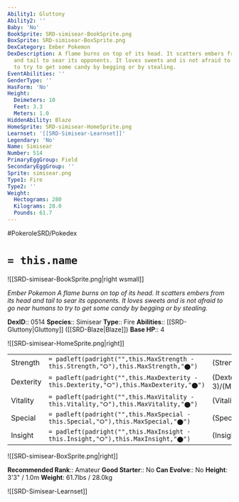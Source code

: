 ```yaml
---
Ability1: Gluttony
Ability2: ''
Baby: 'No'
BookSprite: SRD-simisear-BookSprite.png
BoxSprite: SRD-simisear-BoxSprite.png
DexCategory: Ember Pokemon
DexDescription: A flame burns on top of its head. It scatters embers from its head
  and tail to sear its opponents. It loves sweets and is not afraid to go near humans
  to try to get some candy by begging or by stealing.
EventAbilities: ''
GenderType: ''
HasForm: 'No'
Height:
  Deimeters: 10
  Feet: 3.3
  Meters: 1.0
HiddenAbility: Blaze
HomeSprite: SRD-simisear-HomeSprite.png
Learnset: '[[SRD-Simisear-Learnset]]'
Legendary: 'No'
Name: Simisear
Number: 514
PrimaryEggGroup: Field
SecondaryEggGroup: ''
Sprite: simisear.png
Type1: Fire
Type2: ''
Weight:
  Hectograms: 280
  Kilograms: 28.0
  Pounds: 61.7
---
```


#PokeroleSRD/Pokedex

# `= this.name`

![[SRD-simisear-BookSprite.png|right wsmall]]

*Ember Pokemon*
*A flame burns on top of its head. It scatters embers from its head and tail to sear its opponents. It loves sweets and is not afraid to go near humans to try to get some candy by begging or by stealing.*

**DexID**:: 0514
**Species**:: Simisear
**Type**:: Fire
**Abilities**:: [[SRD-Gluttony|Gluttony]] ([[SRD-Blaze|Blaze]])
**Base HP**:: 4

![[SRD-simisear-HomeSprite.png|right]]

|           |                                                                                        |                                          |
| --------- | -------------------------------------------------------------------------------------- | ---------------------------------------- |
| Strength  | `= padleft(padright("",this.MaxStrength - this.Strength,"⭘"),this.MaxStrength,"⬤")`    | (Strength::3)/(MaxStrength::6)   |
| Dexterity | `= padleft(padright("",this.MaxDexterity - this.Dexterity,"⭘"),this.MaxDexterity,"⬤")` | (Dexterity:: 3)/(MaxDexterity::6) |
| Vitality  | `= padleft(padright("",this.MaxVitality - this.Vitality,"⭘"),this.MaxVitality,"⬤")`    | (Vitality::2)/(MaxVitality::4)   |
| Special   | `= padleft(padright("",this.MaxSpecial - this.Special,"⭘"),this.MaxSpecial,"⬤")`       | (Special::3)/(MaxSpecial::6)     |
| Insight   | `= padleft(padright("",this.MaxInsight - this.Insight,"⭘"),this.MaxInsight,"⬤")`       | (Insight::2)/(MaxInsight::4)     |

![[SRD-simisear-BoxSprite.png|right]]

**Recommended Rank**:: Amateur
**Good Starter**:: No
**Can Evolve**:: No
**Height**: 3'3" / 1.0m
**Weight**: 61.7lbs / 28.0kg

![[SRD-Simisear-Learnset]]